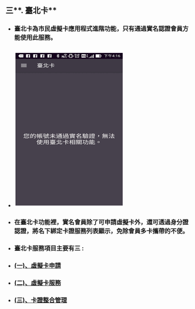 ## 三**. 臺北卡**

* ### 臺北卡為市民虛擬卡應用程式進階功能，只有通過實名認證會員方能使用此服務。
* ### ![](/assets/台北卡服務限制.png)
* ### 在臺北卡功能裡，實名會員除了可申請虛擬卡外，還可透過身分證認證，將名下綁定卡證服務列表顯示，免除會員多卡攜帶的不便。
* ### 臺北卡服務項目主要有三 :
* ### [\(一\)、虛擬卡申請](/chapter2/4e09-hui-yuan-zi-liao-wei-hu/4e0029-xu-ni-qia.md)
* ### [\(二\)、虛擬卡服務](/chapter2/4e09-hui-yuan-zi-liao-wei-hu/4e8c29-xu-ni-qia-fu-wu.md)
* ### [\(三\)、卡證整合管理](/chapter2/4e09-hui-yuan-zi-liao-wei-hu/4e0929-qia-zheng-zheng-he-guan-li.md)

### 

### 



